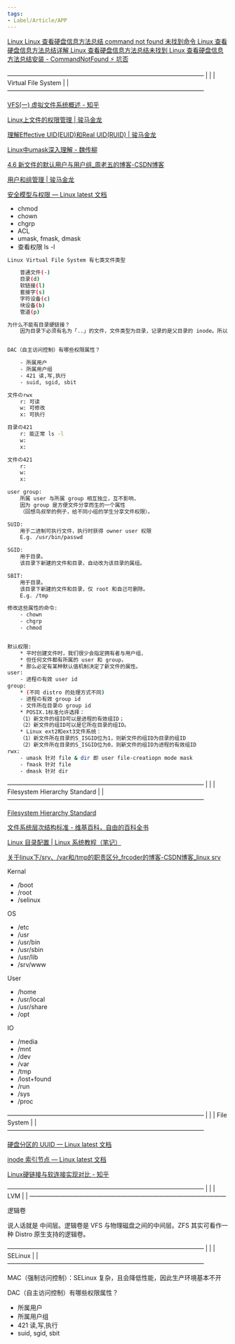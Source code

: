 ```yaml
---
tags:
- Label/Article/APP
---
```


[Linux Linux 查看硬盘信息方法总结 command not found 未找到命令 Linux 查看硬盘信息方法总结详解 Linux 查看硬盘信息方法总结未找到 Linux 查看硬盘信息方法总结安装 - CommandNotFound ⚡️ 坑否](https://commandnotfound.cn/linux/1/390/Linux-%E6%9F%A5%E7%9C%8B%E7%A1%AC%E7%9B%98%E4%BF%A1%E6%81%AF%E6%96%B9%E6%B3%95%E6%80%BB%E7%BB%93)


————————————————————————————————
|                              |
|        Virtual File System
|                              |
————————————————————————————————

[VFS(一) 虚拟文件系统概述 - 知乎](https://zhuanlan.zhihu.com/p/260949737)

[Linux上文件的权限管理 | 骏马金龙](https://www.junmajinlong.com/linux/linux_perm/)

[理解Effective UID(EUID)和Real UID(RUID) | 骏马金龙](https://www.junmajinlong.com/linux/euid_ruid/)

[Linux中umask深入理解 - 魏传柳](https://langzi989.github.io/2017/09/13/Linux%E4%B8%ADumash%E6%B7%B1%E5%85%A5%E7%90%86%E8%A7%A3/)

[4.6 新文件的默认用户与用户组_周老五的博客-CSDN博客](https://blog.csdn.net/zhoulaowu/article/details/14128785)

[用户和组管理 | 骏马金龙](https://www.junmajinlong.com/linux/user_and_group/)

[安全模型与权限 — Linux latest 文档](https://gnu-linux.readthedocs.io/zh/latest/Chapter03/00_permission.html)


- chmod
- chown
- chgrp
- ACL
- umask, fmask, dmask
- 查看权限 ls -l


```bash
Linux Virtual File System 有七类文件类型

    普通文件(-)
    目录(d)
    软链接(l)
    套接字(s)
    字符设备(c)
    块设备(b)
    管道(p)

为什么不能有目录硬链接？
    因为目录下必须有名为「..」的文件，文件类型为目录，记录的是父目录的 inode。所以 Linux 不支持目录硬链接。如果支持了，可能出现多个父目录，「..」记录哪个？


DAC（自主访问控制）有哪些权限属性？

    - 所属用户
    - 所属用户组
    - 421 读,写,执行
    - suid, sgid, sbit

文件のrwx
    r: 可读
    w: 可修改
    x: 可执行

目录の421
    r: 能正常 ls -l
    w: 
    x: 

文件の421
    r: 
    w: 
    x: 

user group:
    所属 user 与所属 group 相互独立，互不影响，
    因为 group 是方便文件分享而生的一个属性
    （回想鸟叔举的例子，给不同小组的学生分享文件权限）。

SUID:
    用于二进制可执行文件，执行时获得 owner user 权限
    E.g. /usr/bin/passwd

SGID:
    用于目录。
    该目录下新建的文件和目录，自动改为该目录的属组。

SBIT:
    用于目录。
    该目录下新建的文件和目录，仅 root 和自己可删除。
    E.g. /tmp

修改这些属性的命令:
    - chown
    - chgrp
    - chmod


默认权限:
    * 平时创建文件时，我们很少会指定拥有者与用户组，
    * 但任何文件都有所属的 user 和 group，
    * 那么必定有某种默认值机制决定了新文件的属性。
user:
    - 进程の有效 user id
group:
    * (不同 distro 的处理方式不同)
    - 进程の有效 group id
    - 文件所在目录の group id
    * POSIX.1标准允许选择：
    （1）新文件的组ID可以是进程的有效组ID；
    （2）新文件的组ID可以是它所在目录的组ID。
    * Linux ext2和ext3文件系统：
    （1）新文件所在目录的S_ISGID位为1，则新文件的组ID为目录的组ID
    （2）新文件所在目录的S_ISGID位为0，则新文件的组ID为进程的有效组ID
rwx:
    - umask 针对 file & dir 即 user file-creatiopn mode mask
    - fmask 针对 file
    - dmask 针对 dir


```


————————————————————————————————
|                              |
|        Filesystem Hierarchy Standard
|                              |
————————————————————————————————

[Filesystem Hierarchy Standard](https://www.pathname.com/fhs/)

[文件系统层次结构标准 - 维基百科，自由的百科全书](https://zh.m.wikipedia.org/wiki/%E6%96%87%E4%BB%B6%E7%B3%BB%E7%BB%9F%E5%B1%82%E6%AC%A1%E7%BB%93%E6%9E%84%E6%A0%87%E5%87%86)

[Linux 目录配置 | Linux 系统教程（笔记）](https://zq99299.github.io/linux-tutorial/tutorial-basis/05/03.html#linux-%E7%9B%AE%E5%BD%95%E9%85%8D%E7%BD%AE%E7%9A%84%E4%BE%9D%E6%8D%AE-fhs)

[关于linux下/srv、/var和/tmp的职责区分_frcoder的博客-CSDN博客_linux srv](https://blog.csdn.net/u012107143/article/details/54972544)

Kernal

- /boot
- /root
- /selinux

OS

- /etc
- /usr
- /usr/bin
- /usr/sbin
- /usr/lib
- /srv/www

User

- /home
- /usr/local
- /usr/share
- /opt

IO

- /media
- /mnt
- /dev
- /var
- /tmp
- /lost+found
- /run
- /sys
- /proc



————————————————————————————————
|                              |
|        File System
|                              |
————————————————————————————————

[硬盘分区的 UUID — Linux latest 文档](https://gnu-linux.readthedocs.io/zh/latest/Chapter03/00_uuid.html)

[inode 索引节点 — Linux latest 文档](https://gnu-linux.readthedocs.io/zh/latest/Chapter03/00_inode.html)

[Linux硬链接与软连接实现对比 - 知乎](https://zhuanlan.zhihu.com/p/43505308)

————————————————————————————————
|                              |
|         LVM
|                              |
————————————————————————————————

逻辑卷

说人话就是 中间层。逻辑卷是 VFS 与物理磁盘之间的中间层。ZFS 其实可看作一种 Distro 原生支持的逻辑卷。




————————————————————————————————
|                              |
|        SELinux
|                              |
————————————————————————————————

MAC（强制访问控制）：SELinux 复杂，且会降低性能，因此生产环境基本不开


DAC（自主访问控制）有哪些权限属性？

- 所属用户
- 所属用户组
- 421 读,写,执行
- suid, sgid, sbit
